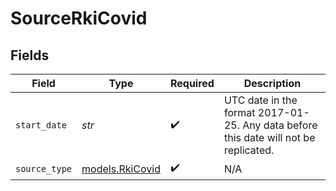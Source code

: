 # SourceRkiCovid


## Fields

| Field                                                                                | Type                                                                                 | Required                                                                             | Description                                                                          |
| ------------------------------------------------------------------------------------ | ------------------------------------------------------------------------------------ | ------------------------------------------------------------------------------------ | ------------------------------------------------------------------------------------ |
| `start_date`                                                                         | *str*                                                                                | :heavy_check_mark:                                                                   | UTC date in the format 2017-01-25. Any data before this date will not be replicated. |
| `source_type`                                                                        | [models.RkiCovid](../models/rkicovid.md)                                             | :heavy_check_mark:                                                                   | N/A                                                                                  |